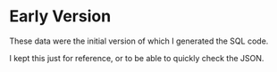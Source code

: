 # Early Version

These data were the initial version of which I generated the SQL code.

I kept this just for reference, or to be able to quickly check the JSON.
